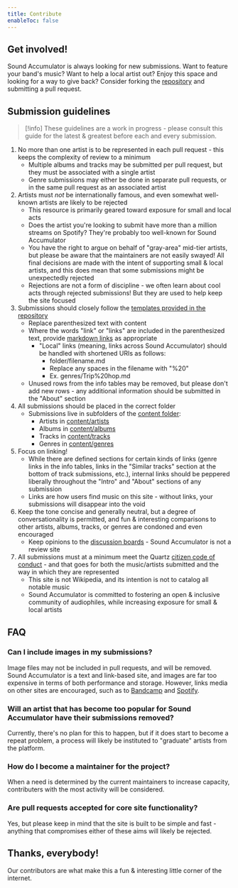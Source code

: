```yaml
---
title: Contribute
enableToc: false
---
```


## Get involved!

Sound Accumulator is always looking for new submissions. Want to feature your band's music? Want to help a local artist out? Enjoy this space and looking for a way to give back? Consider forking the [repository](https://github.com/t-schreibs/sound-accumulator) and submitting a pull request.

## Submission guidelines

>[!info]
>These guidelines are a work in progress - please consult this guide for the latest & greatest before each and every submission.

1. No more than one artist is to be represented in each pull request - this keeps the complexity of review to a minimum
    - Multiple albums and tracks may be submitted per pull request, but they must be associated with a single artist
    - Genre submissions may either be done in separate pull requests, or in the same pull request as an associated artist
2. Artists must _not_ be internationally famous, and even somewhat well-known artists are likely to be rejected
    - This resource is primarily geared toward exposure for small and local acts
    - Does the artist you're looking to submit have more than a million streams on Spotify? They're probably too well-known for Sound Accumulator
    - You have the right to argue on behalf of "gray-area" mid-tier artists, but please be aware that the maintainers are not easily swayed! All final decisions are made with the intent of supporting small & local artists, and this does mean that some submissions might be unexpectedly rejected
    - Rejections are not a form of discipline - we often learn about cool acts through rejected submissions! But they are used to help keep the site focused
3. Submissions should closely follow the [templates provided in the repository](https://github.com/t-schreibs/sound-accumulator/tree/hugo/content/templates)
    - Replace parenthesized text with content
    - Where the words "link" or "links" are included in the parenthesized text, provide [markdown links](https://www.markdownguide.org/basic-syntax/#links) as appropriate
        - "Local" links (meaning, links across Sound Accumulator) should be handled with shortened URIs as follows:
            - folder/filename.md
            - Replace any spaces in the filename with "%20"
            - Ex. genres/Trip%20hop.md
    - Unused rows from the info tables may be removed, but please don't add new rows - any additional information should be submitted in the "About" section
4. All submissions should be placed in the correct folder
    - Submissions live in subfolders of the [content folder](https://github.com/t-schreibs/sound-accumulator/tree/hugo/content):
        - Artists in [content/artists](https://github.com/t-schreibs/sound-accumulator/tree/hugo/content/artists)
        - Albums in [content/albums](https://github.com/t-schreibs/sound-accumulator/tree/hugo/content/albums)
        - Tracks in [content/tracks](https://github.com/t-schreibs/sound-accumulator/tree/hugo/content/tracks)
        - Genres in [content/genres](https://github.com/t-schreibs/sound-accumulator/tree/hugo/content/genres)
4. Focus on linking!
    - While there are defined sections for certain kinds of links (genre links in the info tables, links in the "Similar tracks" section at the bottom of track submissions, etc.), internal links should be peppered liberally throughout the "Intro" and "About" sections of any submission
    - Links are how users find music on this site - without links, your submissions will disappear into the void
5. Keep the tone concise and generally neutral, but a degree of conversationality is permitted, and fun & interesting comparisons to other artists, albums, tracks, or genres are condoned and even encouraged
    - Keep opinions to the [discussion boards](https://github.com/t-schreibs/sound-accumulator/discussions) - Sound Accumulator is not a review site
6. All submissions must at a minimum meet the Quartz [citizen code of conduct](https://github.com/t-schreibs/sound-accumulator/blob/hugo/CODE_OF_CONDUCT.md) - and that goes for both the music/artists submitted and the way in which they are represented
    - This site is not Wikipedia, and its intention is not to catalog all notable music
    - Sound Accumulator is committed to fostering an open & inclusive community of audiophiles, while increasing exposure for small & local artists

## FAQ

### Can I include images in my submissions?

Image files may not be included in pull requests, and will be removed. Sound Accumulator is a text and link-based site, and images are far too expensive in terms of both performance and storage. However, links media on other sites are encouraged, such as to [Bandcamp](https://bandcamp.com) and [Spotify](https://open.spotify.com).

### Will an artist that has become too popular for Sound Accumulator have their submissions removed?

Currently, there's no plan for this to happen, but if it does start to become a repeat problem, a process will likely be instituted to "graduate" artists from the platform.

### How do I become a maintainer for the project?

When a need is determined by the current maintainers to increase capacity, contributers with the most activity will be considered.

### Are pull requests accepted for core site functionality?

Yes, but please keep in mind that the site is built to be simple and fast - anything that compromises either of these aims will likely be rejected.

## Thanks, everybody! 

Our contributors are what make this a fun & interesting little corner of the internet.